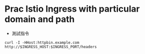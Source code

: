 # Prac Istio Ingress with particular domain and path

- 測試指令
```
curl -I -HHost:httpbin.example.com http://$INGRESS_HOST:$INGRESS_PORT/headers
```